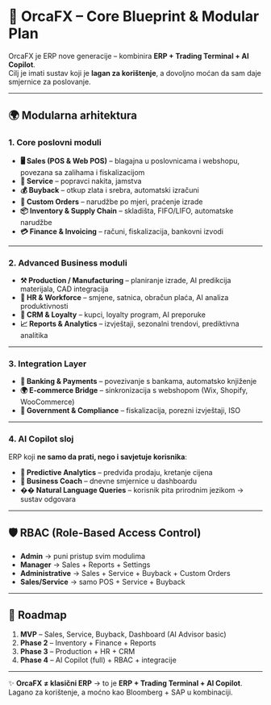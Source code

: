 # 🐋 OrcaFX – Core Blueprint & Modular Plan

OrcaFX je ERP nove generacije – kombinira **ERP + Trading Terminal + AI Copilot**.  
Cilj je imati sustav koji je **lagan za korištenje**, a dovoljno moćan da sam daje smjernice za poslovanje.

---

## 🌍 Modularna arhitektura

### 1. Core poslovni moduli
- **🖥️ Sales (POS & Web POS)** – blagajna u poslovnicama i webshopu, povezana sa zalihama i fiskalizacijom  
- **🔧 Service** – popravci nakita, jamstva  
- **💰 Buyback** – otkup zlata i srebra, automatski izračuni  
- **📑 Custom Orders** – narudžbe po mjeri, praćenje izrade  
- **📦 Inventory & Supply Chain** – skladišta, FIFO/LIFO, automatske narudžbe  
- **💳 Finance & Invoicing** – računi, fiskalizacija, bankovni izvodi  

---

### 2. Advanced Business moduli
- **⚒️ Production / Manufacturing** – planiranje izrade, AI predikcija materijala, CAD integracija  
- **👥 HR & Workforce** – smjene, satnica, obračun plaća, AI analiza produktivnosti  
- **🤝 CRM & Loyalty** – kupci, loyalty program, AI preporuke  
- **📈 Reports & Analytics** – izvještaji, sezonalni trendovi, prediktivna analitika  

---

### 3. Integration Layer
- **🏦 Banking & Payments** – povezivanje s bankama, automatsko knjiženje  
- **🌍 E-commerce Bridge** – sinkronizacija s webshopom (Wix, Shopify, WooCommerce)  
- **📜 Government & Compliance** – fiskalizacija, porezni izvještaji, ISO  

---

### 4. AI Copilot sloj
ERP koji **ne samo da prati, nego i savjetuje korisnika**:  
- **🤖 Predictive Analytics** – predviđa prodaju, kretanje cijena  
- **🧠 Business Coach** – dnevne smjernice u dashboardu  
- **�� Natural Language Queries** – korisnik pita prirodnim jezikom → sustav odgovara  

---

## 🛡️ RBAC (Role-Based Access Control)
- **Admin** → puni pristup svim modulima  
- **Manager** → Sales + Reports + Settings  
- **Administrative** → Sales + Service + Buyback + Custom Orders  
- **Sales/Service** → samo POS + Service + Buyback  

---

## 📌 Roadmap
1. **MVP** – Sales, Service, Buyback, Dashboard (AI Advisor basic)  
2. **Phase 2** – Inventory + Finance + Reports  
3. **Phase 3** – Production + HR + CRM  
4. **Phase 4** – AI Copilot (full) + RBAC + integracije  

---

✨ **OrcaFX ≠ klasični ERP** → to je **ERP + Trading Terminal + AI Copilot**.  
Lagano za korištenje, a moćno kao Bloomberg + SAP u kombinaciji.  

